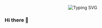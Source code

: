 <div align="center">

  <!-- dynamic typing effect 动态打字效果 -->
  <img src="https://readme-typing-svg.demolab.com?font=Fira+Code&pause=1000&random=false&width=435&lines=console.log(%22Hello+World!%22);I'm+JK%2C+Have+a+nice+day!" alt="Typing SVG" />

</div>

### Hi there 👋

<!--
**junkaione/junkaione** is a ✨ _special_ ✨ repository because its `README.md` (this file) appears on your GitHub profile.

Here are some ideas to get you started:

- 🔭 I’m currently working on ...
- 🌱 I’m currently learning ...
- 👯 I’m looking to collaborate on ...
- 🤔 I’m looking for help with ...
- 💬 Ask me about ...
- 📫 How to reach me: ...
- 😄 Pronouns: ...
- ⚡ Fun fact: ...
-->
